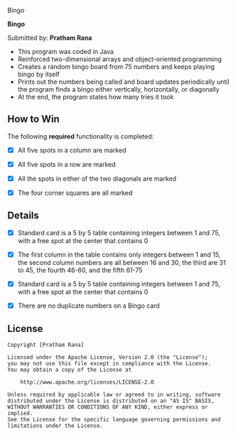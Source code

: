  Bingo

**Bingo**

Submitted by: **Pratham Rana**
- This program was coded in Java 
- Reinforced two-dimensional arrays and object-oriented programming
- Creates a random bingo board from 75 numbers and keeps playing bingo by itself 
- Prints out the numbers being called and board updates periodically until the program finds a bingo either vertically, horizontally, or diagonally
- At the end, the program states how many tries it took

## How to Win

The following **required** functionality is completed:

* [x] All five spots in a column are marked
* [x] All five spots in a row are marked
* [x] All the spots in either of the two diagonals are marked
* [x] The four corner squares are all marked


## Details

* [x] Standard card is a 5 by 5 table containing integers between 1 and 75, with a free spot at the center that contains 0
* [x] The first column in the table contains only integers between 1 and 15, the second column numbers are all between 16 and 30, the third are 31 to 45, the fourth               46-60, and the fifth 61-75
* [x] Standard card is a 5 by 5 table containing integers between 1 and 75, with a free spot at the center that contains 0
* [x] There are no duplicate numbers on a Bingo card


## License

    Copyright [Pratham Rana]

    Licensed under the Apache License, Version 2.0 (the "License");
    you may not use this file except in compliance with the License.
    You may obtain a copy of the License at

        http://www.apache.org/licenses/LICENSE-2.0

    Unless required by applicable law or agreed to in writing, software
    distributed under the License is distributed on an "AS IS" BASIS,
    WITHOUT WARRANTIES OR CONDITIONS OF ANY KIND, either express or implied.
    See the License for the specific language governing permissions and
    limitations under the License.


